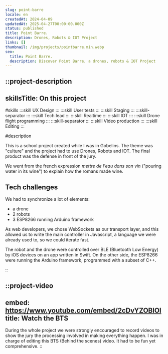 ```yaml
---
slug: point-barre
locale: en
createdAt: 2024-04-09
updatedAt: 2025-04-27T00:00:00.000Z
status: published
title: Point Barre.
description: Drones, Robots & IOT Project
links: []
thumbnail: /img/projects/pointbarre.min.webp
seo:
  title: Point Barre.
  description: Discover Point Barre, a drones, robots & IOT Project
---
```


::project-description
---
skillsTitle: On this project
---
#skills
  :::skill
  UX Design
  :::
  :::skill
  User tests
  :::
  :::skill
  Staging
  :::
  :::skill-separator
  :::
  :::skill
  Tech lead
  :::
  :::skill
  Realtime
  :::
  :::skill
  IOT
  :::
  :::skill
  Drone flight programming
  :::
  :::skill-separator
  :::
  :::skill
  Video production
  :::
  :::skill
  Editing
  :::

#description

This is a school project created while I was in Gobelins. The theme was "culture" and the project had to use Drones, Robots and IOT. The final product was the defense in front of the jury.

We went from the french expression *mettre de l'eau dans son vin* ("pouring water in its wine") to explain how the romans made wine.

## **Tech challenges**

We had to synchronize a lot of elements:

- a drone
- 2 robots
- 3 ESP8266 running Arduino framework

As web developers, we chose WebSockets as our transport layer, and this allowed us to write the main controller in Javascript, a language we were already used to, so we could iterate fast.

The robot and the drone were controlled over BLE (Bluetooth Low Energy) by iOS devices on an app written in Swift. On the other side, the ESP8266 were running the Arduino framework, programmed with a subset of C++.

::

::project-video
---
embed: https://www.youtube.com/embed/2cDvYZOBlOI
title: Watch the BTS
---
During the whole project we were strongly encouraged to record videos to show the jury the processing involved in making everything happen. I was in charge of editing this BTS (Behind the scenes) video. It had to be fun yet comprehensive.
::
